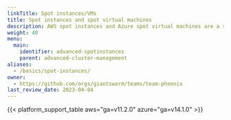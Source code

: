 ```yaml
---
linkTitle: Spot instances/VMs
title: Spot instances and spot virtual machines
description: AWS spot instances and Azure spot virtual machines are a simple way to save on compute cost, if your use case permits it. Here you find documentation for using them with Giant Swarm Kubernetes clusters.
weight: 40
menu:
  main:
    identifier: advanced-spotinstances
    parent: advanced-cluster-management
aliases:
  - /basics/spot-instances/
owner:
  - https://github.com/orgs/giantswarm/teams/team-phoenix
last_review_date: 2023-04-04
---
```


{{< platform_support_table aws="ga=v11.2.0" azure="ga=v14.1.0" >}}
